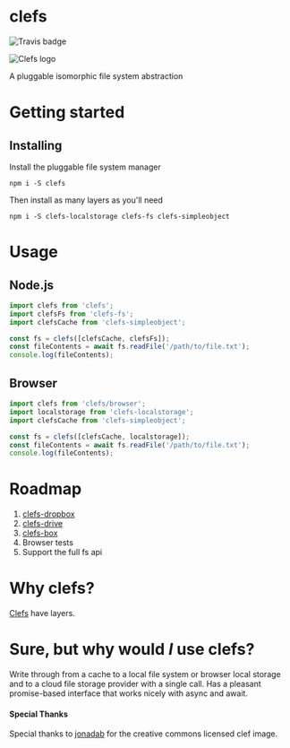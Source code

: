 # clefs

![Travis badge](https://travis-ci.org/doug-wade/clefs.svg?branch=master)

![Clefs logo](http://doug-wade.github.io/clefs/img/logo.svg)

A pluggable isomorphic file system abstraction

# Getting started

## Installing

Install the pluggable file system manager

```shell
npm i -S clefs
```

Then install as many layers as you'll need

```shell
npm i -S clefs-localstorage clefs-fs clefs-simpleobject
```


# Usage

## Node.js

```javascript
import clefs from 'clefs';
import clefsFs from 'clefs-fs';
import clefsCache from 'clefs-simpleobject';

const fs = clefs([clefsCache, clefsFs]);
const fileContents = await fs.readFile('/path/to/file.txt');
console.log(fileContents);
```

## Browser

```javascript
import clefs from 'clefs/browser';
import localstorage from 'clefs-localstorage';
import clefsCache from 'clefs-simpleobject';

const fs = clefs([clefsCache, localstorage]);
const fileContents = await fs.readFile('/path/to/file.txt');
console.log(fileContents);
```


# Roadmap

1. [clefs-dropbox](https://www.npmjs.com/package/dropbox)
1. [clefs-drive](https://www.npmjs.com/package/google-drive)
1. [clefs-box](https://www.npmjs.com/package/nodejs-box)
1. Browser tests
1. Support the full fs api


# Why clefs?

[Clefs](https://en.wikipedia.org/wiki/Clef) have layers.


# Sure, but why would _I_ use clefs?

Write through from a cache to a local file system or browser local storage
and to a cloud file storage provider with a single call.  Has a pleasant
promise-based interface that works nicely with async and await.


#### Special Thanks
Special thanks to [jonadab](https://openclipart.org/detail/36835/bass-clef-01)
for the creative commons licensed clef image.
